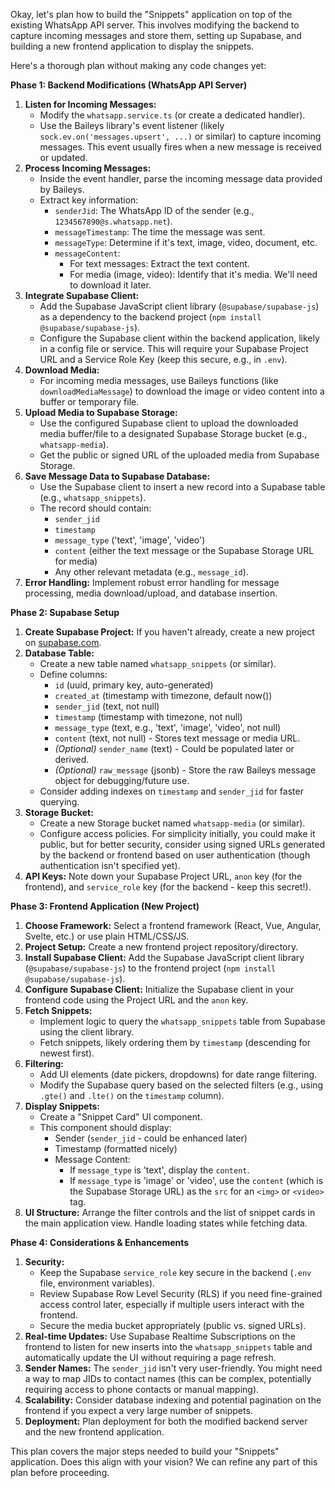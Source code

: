 Okay, let's plan how to build the "Snippets" application on top of the existing WhatsApp API server. This involves modifying the backend to capture incoming messages and store them, setting up Supabase, and building a new frontend application to display the snippets.

Here's a thorough plan without making any code changes yet:

**Phase 1: Backend Modifications (WhatsApp API Server)**

1.  **Listen for Incoming Messages:**
    *   Modify the `whatsapp.service.ts` (or create a dedicated handler).
    *   Use the Baileys library's event listener (likely `sock.ev.on('messages.upsert', ...)` or similar) to capture incoming messages. This event usually fires when a new message is received or updated.
2.  **Process Incoming Messages:**
    *   Inside the event handler, parse the incoming message data provided by Baileys.
    *   Extract key information:
        *   `senderJid`: The WhatsApp ID of the sender (e.g., `1234567890@s.whatsapp.net`).
        *   `messageTimestamp`: The time the message was sent.
        *   `messageType`: Determine if it's text, image, video, document, etc.
        *   `messageContent`:
            *   For text messages: Extract the text content.
            *   For media (image, video): Identify that it's media. We'll need to download it later.
3.  **Integrate Supabase Client:**
    *   Add the Supabase JavaScript client library (`@supabase/supabase-js`) as a dependency to the backend project (`npm install @supabase/supabase-js`).
    *   Configure the Supabase client within the backend application, likely in a config file or service. This will require your Supabase Project URL and a Service Role Key (keep this secure, e.g., in `.env`).
4.  **Download Media:**
    *   For incoming media messages, use Baileys functions (like `downloadMediaMessage`) to download the image or video content into a buffer or temporary file.
5.  **Upload Media to Supabase Storage:**
    *   Use the configured Supabase client to upload the downloaded media buffer/file to a designated Supabase Storage bucket (e.g., `whatsapp-media`).
    *   Get the public or signed URL of the uploaded media from Supabase Storage.
6.  **Save Message Data to Supabase Database:**
    *   Use the Supabase client to insert a new record into a Supabase table (e.g., `whatsapp_snippets`).
    *   The record should contain:
        *   `sender_jid`
        *   `timestamp`
        *   `message_type` ('text', 'image', 'video')
        *   `content` (either the text message or the Supabase Storage URL for media)
        *   Any other relevant metadata (e.g., `message_id`).
7.  **Error Handling:** Implement robust error handling for message processing, media download/upload, and database insertion.

**Phase 2: Supabase Setup**

1.  **Create Supabase Project:** If you haven't already, create a new project on [supabase.com](https://supabase.com/).
2.  **Database Table:**
    *   Create a new table named `whatsapp_snippets` (or similar).
    *   Define columns:
        *   `id` (uuid, primary key, auto-generated)
        *   `created_at` (timestamp with timezone, default now())
        *   `sender_jid` (text, not null)
        *   `timestamp` (timestamp with timezone, not null)
        *   `message_type` (text, e.g., 'text', 'image', 'video', not null)
        *   `content` (text, not null) - Stores text message or media URL.
        *   *(Optional)* `sender_name` (text) - Could be populated later or derived.
        *   *(Optional)* `raw_message` (jsonb) - Store the raw Baileys message object for debugging/future use.
    *   Consider adding indexes on `timestamp` and `sender_jid` for faster querying.
3.  **Storage Bucket:**
    *   Create a new Storage bucket named `whatsapp-media` (or similar).
    *   Configure access policies. For simplicity initially, you could make it public, but for better security, consider using signed URLs generated by the backend or frontend based on user authentication (though authentication isn't specified yet).
4.  **API Keys:** Note down your Supabase Project URL, `anon` key (for the frontend), and `service_role` key (for the backend - keep this secret!).

**Phase 3: Frontend Application (New Project)**

1.  **Choose Framework:** Select a frontend framework (React, Vue, Angular, Svelte, etc.) or use plain HTML/CSS/JS.
2.  **Project Setup:** Create a new frontend project repository/directory.
3.  **Install Supabase Client:** Add the Supabase JavaScript client library (`@supabase/supabase-js`) to the frontend project (`npm install @supabase/supabase-js`).
4.  **Configure Supabase Client:** Initialize the Supabase client in your frontend code using the Project URL and the `anon` key.
5.  **Fetch Snippets:**
    *   Implement logic to query the `whatsapp_snippets` table from Supabase using the client library.
    *   Fetch snippets, likely ordering them by `timestamp` (descending for newest first).
6.  **Filtering:**
    *   Add UI elements (date pickers, dropdowns) for date range filtering.
    *   Modify the Supabase query based on the selected filters (e.g., using `.gte()` and `.lte()` on the `timestamp` column).
7.  **Display Snippets:**
    *   Create a "Snippet Card" UI component.
    *   This component should display:
        *   Sender (`sender_jid` - could be enhanced later)
        *   Timestamp (formatted nicely)
        *   Message Content:
            *   If `message_type` is 'text', display the `content`.
            *   If `message_type` is 'image' or 'video', use the `content` (which is the Supabase Storage URL) as the `src` for an `<img>` or `<video>` tag.
8.  **UI Structure:** Arrange the filter controls and the list of snippet cards in the main application view. Handle loading states while fetching data.

**Phase 4: Considerations & Enhancements**

1.  **Security:**
    *   Keep the Supabase `service_role` key secure in the backend (`.env` file, environment variables).
    *   Review Supabase Row Level Security (RLS) if you need fine-grained access control later, especially if multiple users interact with the frontend.
    *   Secure the media bucket appropriately (public vs. signed URLs).
2.  **Real-time Updates:** Use Supabase Realtime Subscriptions on the frontend to listen for new inserts into the `whatsapp_snippets` table and automatically update the UI without requiring a page refresh.
3.  **Sender Names:** The `sender_jid` isn't very user-friendly. You might need a way to map JIDs to contact names (this can be complex, potentially requiring access to phone contacts or manual mapping).
4.  **Scalability:** Consider database indexing and potential pagination on the frontend if you expect a very large number of snippets.
5.  **Deployment:** Plan deployment for both the modified backend server and the new frontend application.

This plan covers the major steps needed to build your "Snippets" application. Does this align with your vision? We can refine any part of this plan before proceeding.
